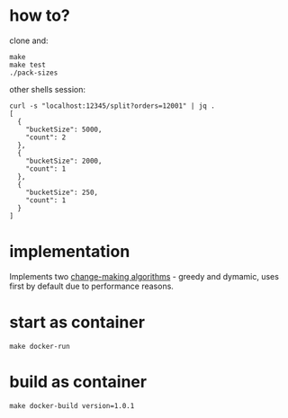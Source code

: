 # how to?
clone and:
```
make
make test
./pack-sizes
```
other shells session:
```
curl -s "localhost:12345/split?orders=12001" | jq .
[
  {
    "bucketSize": 5000,
    "count": 2
  },
  {
    "bucketSize": 2000,
    "count": 1
  },
  {
    "bucketSize": 250,
    "count": 1
  }
]
```

# implementation
Implements two [change-making algorithms](https://en.wikipedia.org/wiki/Change-making_problem) - greedy and dymamic, uses first by default due to performance 
reasons.

# start as container
```
make docker-run
```

# build as container
```
make docker-build version=1.0.1
```

